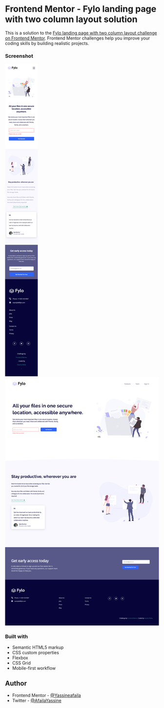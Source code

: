 # Frontend Mentor - Fylo landing page with two column layout solution

This is a solution to the [Fylo landing page with two column layout challenge on Frontend Mentor](https://www.frontendmentor.io/challenges/fylo-landing-page-with-two-column-layout-5ca5ef041e82137ec91a50f5). Frontend Mentor challenges help you improve your coding skills by building realistic projects. 




### Screenshot

![](screenshot%20for%20the%20mobile.png)
![](screenshot%20for%20the%20desktop.png)


### Built with

- Semantic HTML5 markup
- CSS custom properties
- Flexbox
- CSS Grid
- Mobile-first workflow

## Author

- Frontend Mentor - [@Yassineafaila](https://www.frontendmentor.io/profile/Yassineafaila)
- Twitter - [@AfailaYassine](https://twitter.com/AfailaYassine)

